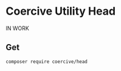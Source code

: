 Coercive Utility Head
=====================

IN WORK

Get
---
```
composer require coercive/head
```